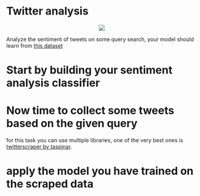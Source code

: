 # Twitter analysis 

<center><img src="https://techcrunch.com/wp-content/uploads/2017/12/gettyimages-876768474.jpg?w=730&crop=1"></center>

Analyze the sentiment of tweets on some query search, your model should learn from [this dataset](https://www.kaggle.com/kazanova/sentiment140)

# Start by building your sentiment analysis classifier

# Now time to collect some tweets based on the given query

for this task you can use multiple libraries, one of the very best ones is [twitterscraper by taspinar](https://github.com/taspinar/twitterscraper).

# apply the model you have trained on the scraped data
